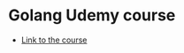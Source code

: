 # Golang Udemy course

- [Link to the course](https://ankorstore.udemy.com/course/le-langage-go-formation-complete/learn/lecture/12751051#learning-tools)